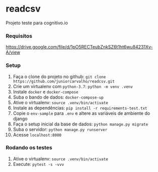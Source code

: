 # readcsv

Projeto teste para cognitivo.io

### Requisitos

https://drive.google.com/file/d/1pO5RECTeubZnkSZ6t1ht6wu84231Xv-A/view

### Setup

1. Faça o clone do projeto no github: `git clone https://github.com/juniorcarvalho/readcsv.git`
2. Crie um virtualenv com `python-3.7`: `python -m venv .venv` 
3. Instale `docker` e `docker-compose`
4. Suba o bando de dados: `docker-compose-up`
5. Ative o virtualenv: `source .venv/bin/activate`
6. Instale as dependências: `pip install -r requirements-test.txt`
7. Copie o `env-sample` para `.env` e altere as variáveis de ambiente do django
8. Faça o setup inicial da base de dados: `python manage.py migrate`
9. Suba o servidor: `python manage.py runserver`
10. Acesse `localhost:8000`

### Rodando os testes

1. Ative o virtualenv: `source .venv/bin/activate`
2. Execute: `pytest -s -vvv`